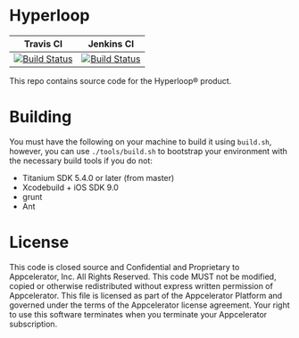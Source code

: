 Hyperloop
=================
| Travis CI  | Jenkins CI |
|------------|------------|
| [![Build Status](https://travis-ci.com/appcelerator/hyperloop.next.svg?token=sih3uU2Lq37ph2ThuwSJ&branch=master)](https://travis-ci.com/appcelerator/hyperloop.next) | [![Build Status](https://jenkins.appcelerator.org/buildStatus/icon?job=hyperloop-next)](https://jenkins.appcelerator.org/job/hyperloop-next/) |

This repo contains source code for the Hyperloop&reg; product.

# Building

You must have the following on your machine to build it using `build.sh`, however, you can use `./tools/build.sh` to bootstrap your environment with the necessary build tools if you do not:

- Titanium SDK 5.4.0 or later (from master)
- Xcodebuild + iOS SDK 9.0
- grunt
- Ant

# License

This code is closed source and Confidential and Proprietary to Appcelerator, Inc. All Rights Reserved.  This code MUST not be modified, copied or otherwise redistributed without express written permission of Appcelerator. This file is licensed as part of the Appcelerator Platform and governed under the terms of the Appcelerator license agreement.  Your right to use this software terminates when you terminate your Appcelerator subscription.

